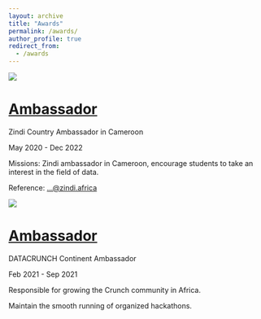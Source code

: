 ```yaml
---
layout: archive
title: "Awards"
permalink: /awards/
author_profile: true
redirect_from:
  - /awards
---
```


![](https://lh4.googleusercontent.com/IbuKHtYsJ4uzQN_QFZd0_uqvZ-HFC13ppHR48N2ylRaQhqwMUO-jSjgYejNATNcBdu3SLjLwqIfZXkzZ9pjydRQLYFWfdx6zF_hEz5oqvEjok7zDYnfcrFUIRjeZJA6x9A=w1280)

# [Ambassador](https://sites.google.com/view/alex-kameni/awards#h.tr2tqogy2wo9)


Zindi Country Ambassador in Cameroon

May 2020 - Dec 2022

Missions: Zindi ambassador in Cameroon, encourage students to take an interest in the field of data.

Reference: ...@zindi.africa

![](https://lh6.googleusercontent.com/5HHP0oWnL7a0prcT4SnXfzxXGan3eB6V34tN78DYS7S93btORrblh9WZRpmhetRQU_mNRyws566h4SmB8SvPrDbQZ4EoPnEaCHlGKW4Fp65qEPR4sXbEU1xmxHrbf4RkjQ=w1280)

# [Ambassador](https://sites.google.com/view/alex-kameni/awards#h.ub3izkalo2ft)


DATACRUNCH Continent Ambassador

Feb 2021 - Sep 2021

Responsible for growing the Crunch community in Africa. 

Maintain the smooth running of organized hackathons.

